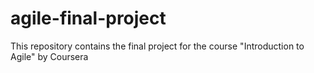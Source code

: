 # agile-final-project
This repository contains the final project for the course "Introduction to Agile" by Coursera
